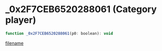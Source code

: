 # _0x2F7CEB6520288061 (Category player)

```js
function _0x2F7CEB6520288061(p0: boolean): void
```

[filename](_0x2F7CEB6520288061_m.md ':include')